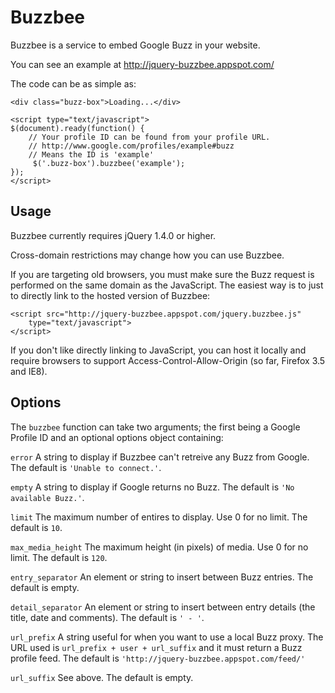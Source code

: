 Buzzbee
=======

Buzzbee is a service to embed Google Buzz in your website.

You can see an example at http://jquery-buzzbee.appspot.com/

The code can be as simple as:

    <div class="buzz-box">Loading...</div>

    <script type="text/javascript">
    $(document).ready(function() {
        // Your profile ID can be found from your profile URL.
        // http://www.google.com/profiles/example#buzz
        // Means the ID is 'example'
         $('.buzz-box').buzzbee('example');
    });
    </script>

Usage
-----

Buzzbee currently requires jQuery 1.4.0 or higher.
    
Cross-domain restrictions may change how you can use Buzzbee.
    
If you are targeting old browsers, you must make sure the Buzz request is
performed on the same domain as the JavaScript. The easiest way is to just
to directly link to the hosted version of Buzzbee:

    <script src="http://jquery-buzzbee.appspot.com/jquery.buzzbee.js"
        type="text/javascript">
    </script>

If you don't like directly linking to JavaScript, you can host it locally and
require browsers to support Access-Control-Allow-Origin (so far, Firefox 3.5 and
IE8).

Options
-------

The `buzzbee` function can take two arguments; the first being a Google Profile
ID and an optional options object containing:
    
`error`
A string to display if Buzzbee can't retreive any Buzz from Google. The default
is `'Unable to connect.'`.
        
`empty`
A string to display if Google returns no Buzz. The default is `'No available
Buzz.'`.
        
`limit`
The maximum number of entires to display. Use 0 for no limit. The default is
`10`.
        
`max_media_height`
The maximum height (in pixels) of media. Use 0 for no limit. The default is
`120`.
        
`entry_separator`
An element or string to insert between Buzz entries. The default is empty.
        
`detail_separator`
An element or string to insert between entry details (the title, date and
comments). The default is `' - '`.
        
`url_prefix`
A string useful for when you want to use a local Buzz proxy. The URL used is
`url_prefix + user + url_suffix` and it must return a Buzz profile feed. The
default is `'http://jquery-buzzbee.appspot.com/feed/'`
        
`url_suffix`
See above. The default is empty.
